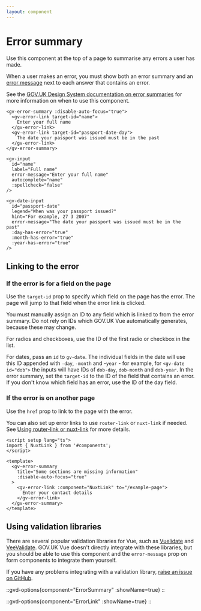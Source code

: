 ```yaml
---
layout: component
---
```


# Error summary

Use this component at the top of a page to summarise any errors a user has made.

When a user makes an error, you must show both an error summary and an [error message](error-message) next to each 
answer that contains an error.

See the [GOV.UK Design System documentation on error summaries](https://design-system.service.gov.uk/components/error-summary/)
for more information on when to use this component.

```vue-html
<gv-error-summary :disable-auto-focus="true">
  <gv-error-link target-id="name">
    Enter your full name
  </gv-error-link>
  <gv-error-link target-id="passport-date-day">
    The date your passport was issued must be in the past
  </gv-error-link>
</gv-error-summary>

<gv-input 
  id="name" 
  label="Full name" 
  error-message="Enter your full name" 
  autocomplete="name" 
  :spellcheck="false" 
/>

<gv-date-input
  id="passport-date"
  legend="When was your passport issued?"
  hint="For example, 27 3 2007"
  error-message="The date your passport was issued must be in the past"
  :day-has-error="true"
  :month-has-error="true"
  :year-has-error="true"
/>
```

## Linking to the error

### If the error is for a field on the page

Use the `target-id` prop to specify which field on the page has the error. The page will jump to that field when the error
link is clicked.

You must manually assign an ID to any field which is linked to from the error summary. Do not rely on IDs which GOV.UK Vue
automatically generates, because these may change.

For radios and checkboxes, use the ID of the first radio or checkbox in the list. 

For dates, pass an `id` to `gv-date`. The individual fields in the date will use this ID appended with 
`-day`, `-month` and -`year` - for example, for `<gv-date id="dob">` the inputs will have IDs of `dob-day`, `dob-month` 
and `dob-year`. In the error summary, set the `target-id` to the ID of the field that contains an error. If you don't know
which field has an error, use the ID of the day field.

### If the error is on another page

Use the `href` prop to link to the page with the error. 

You can also set up error links to use `router-link` or `nuxt-link` if needed. See
[Using router-link or nuxt-link](/get-started/using-router-link-or-nuxt-link) for more details.

```vue
<script setup lang="ts">
import { NuxtLink } from '#components';
</script>

<template>
  <gv-error-summary 
    title="Some sections are missing information" 
    :disable-auto-focus="true"
  >
    <gv-error-link :component="NuxtLink" to="/example-page">
      Enter your contact details
    </gv-error-link>
  </gv-error-summary>
</template>
```

## Using validation libraries

There are several popular validation libraries for Vue, such as [Vuelidate](https://vuelidate-next.netlify.app) and 
[VeeValidate](https://vee-validate.logaretm.com). GOV.UK Vue doesn't directly integrate with these libraries, but you should
be able to use this component and the `error-message` prop on form components to integrate them yourself.

If you have any problems integrating with a validation library, [raise an issue on GitHub](https://github.com/govuk-vue/govuk-vue/issues/new). 


::gvd-options{component="ErrorSummary" :showName=true}
::

::gvd-options{component="ErrorLink" :showName=true}
::